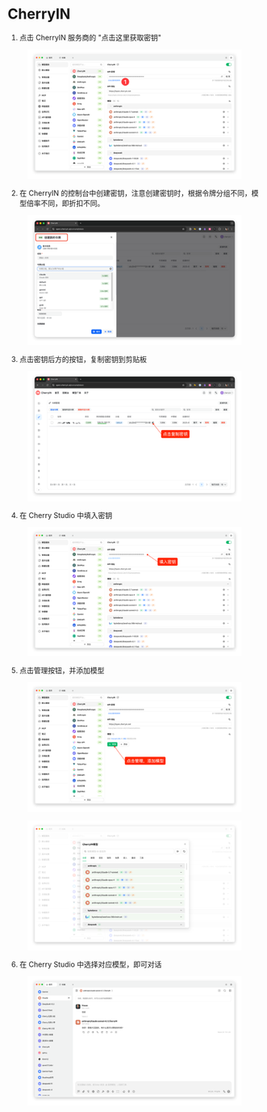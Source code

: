 # CherryIN

1. 点击 CherryIN 服务商的 "点击这里获取密钥"

<figure><img src="../../.gitbook/assets/image (156).png" alt=""><figcaption></figcaption></figure>

2. 在 CherryIN 的控制台中创建密钥，注意创建密钥时，根据令牌分组不同，模型倍率不同，即折扣不同。

<figure><img src="../../.gitbook/assets/image (158).png" alt=""><figcaption></figcaption></figure>

3. 点击密钥后方的按钮，复制密钥到剪贴板

<figure><img src="../../.gitbook/assets/image (159).png" alt=""><figcaption></figcaption></figure>

4. 在 Cherry Studio 中填入密钥

<figure><img src="../../.gitbook/assets/image (161).png" alt=""><figcaption></figcaption></figure>

5. 点击管理按钮，并添加模型

<figure><img src="../../.gitbook/assets/image (162).png" alt=""><figcaption></figcaption></figure>

<figure><img src="../../.gitbook/assets/image (163).png" alt=""><figcaption></figcaption></figure>

6. 在 Cherry Studio 中选择对应模型，即可对话

<figure><img src="../../.gitbook/assets/image (164).png" alt=""><figcaption></figcaption></figure>
